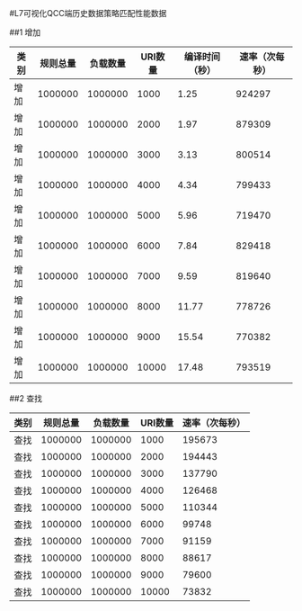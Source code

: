 #L7可视化QCC端历史数据策略匹配性能数据

##1 增加

|类别|规则总量|负载数量|URI数量|编译时间（秒）|速率（次每秒）|
|----|-------|-------|-------|------|-----|
|增加|1000000|1000000|1000|1.25 |924297|
|增加|1000000|1000000|2000|1.97 |879309|
|增加|1000000|1000000|3000|3.13 |800514|
|增加|1000000|1000000|4000|4.34 |799433|
|增加|1000000|1000000|5000|5.96 |719470|
|增加|1000000|1000000|6000|7.84 |829418|
|增加|1000000|1000000|7000|9.59 |819640|
|增加|1000000|1000000|8000|11.77 |778726|
|增加|1000000|1000000|9000|15.54 |770382|
|增加|1000000|1000000|10000|17.48 |793519|

##2 查找

|类别|规则总量|负载数量|URI数量|速率（次每秒）|
|----|-------|-------|-------|------|
|查找|1000000|1000000|1000|195673|
|查找|1000000|1000000|2000|194443|
|查找|1000000|1000000|3000|137790|
|查找|1000000|1000000|4000|126468|
|查找|1000000|1000000|5000|110344|
|查找|1000000|1000000|6000|99748|
|查找|1000000|1000000|7000|91159|
|查找|1000000|1000000|8000|88617|
|查找|1000000|1000000|9000|79600|
|查找|1000000|1000000|10000|73832|


